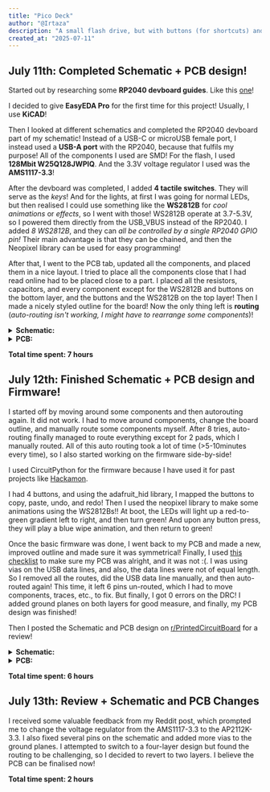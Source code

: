 ```yaml
---
title: "Pico Deck"
author: "@Irtaza"
description: "A small flash drive, but with buttons (for shortcuts) and LEDs instead of storage!! With a custom RP2040 devboard!"
created_at: "2025-07-11"
---
```


## July 11th: Completed Schematic + PCB design!

Started out by researching some **RP2040 devboard guides**. Like this [one](https://www.circuitstate.com/projects/mitayi-pico-rp2040-r0-5-open-source-microcontroller-development-board-schematic-pcb-and-assembly/)!

I decided to give **EasyEDA Pro** for the first time for this project! Usually, I use **KiCAD**!

Then I looked at different schematics and completed the RP2040 devboard part of my schematic! Instead of a USB-C or microUSB female port, I instead used a **USB-A port** with the RP2040, because that fulfils my purpose! All of the components I used are SMD! For the flash, I used **128Mbit W25Q128JWPIQ**. And the 3.3V voltage regulator I used was the **AMS1117-3.3**! 

After the devboard was completed, I added **4 tactile switches**. They will serve as the _keys_! And for the lights, at first I was going for normal LEDs, but then realised I could use something like the **WS2812B** for _cool animations_ or _effects_, so I went with those! WS2812B operate at 3.7-5.3V, so I powered them directly from the USB_VBUS instead of the RP2040. I added _8 WS2812B_, and they can _all be controlled by a single RP2040 GPIO pin!_ Their main advantage is that they can be chained, and then the Neopixel library can be used for easy programming!

After that, I went to the PCB tab, updated all the components, and placed them in a nice layout. I tried to place all the components close that I had read online had to be placed close to a part. I placed all the resistors, capacitors, and every component except for the WS2812B and buttons on the bottom layer, and the buttons and the WS2812B on the top layer! Then I made a nicely styled outline for the board! Now the only thing left is **routing** (_auto-routing isn't working, I might have to rearrange some components_)!
<details>
<summary>
<b>Schematic:</b>
</summary>
<p>
<img width="1270" height="845" alt="SCH_PicoDeck" src="https://github.com/user-attachments/assets/0c2830c6-63a5-40bb-8342-2a6d0d806cb0" />
</p>
</details>

<details>
<summary>
<b>PCB:</b>
</summary>
<p>
<img width="577" height="261" alt="PicoDeck_PCB_Top_Layer" src="https://github.com/user-attachments/assets/6bec8981-3f14-45aa-afb7-95b1a9682bc0" align="center" /><img width="577" height="265" alt="PicoDeck_PCB_Bottom_Layer" src="https://github.com/user-attachments/assets/ff957ce5-2337-4ae7-b291-a8ef9c178cd4" align="center"/>
</p>
</details>

**Total time spent: 7 hours**

## July 12th: Finished Schematic + PCB design and Firmware!

I started off by moving around some components and then autorouting again. It did not work. I had to move around components, change the board outline, and manually route some components myself. After 8 tries, auto-routing finally managed to route everything except for 2 pads, which I manually routed. All of this auto routing took a lot of time (>5-10minutes every time), so I also started working on the firmware side-by-side!

I used CircuitPython for the firmware because I have used it for past projects like [Hackamon](https://github.com/Irtaza2009/Hackamon).

I had 4 buttons, and using the adafruit_hid library, I mapped the buttons to copy, paste, undo, and redo! Then I used the neopixel library to make some animations using the WS2812Bs!! At boot, the LEDs will light up a red-to-green gradient left to right, and then turn green! And upon any button press, they will play a blue wipe animation, and then return to green!

Once the basic firmware was done, I went back to my PCB and made a new, improved outline and made sure it was symmetrical! Finally, I used [this checklist](https://libsharedobject.so/howsmypcb.html) to make sure my PCB was alright, and it was not :(. I was using vias on the USB data lines, and also, the data lines were not of equal length. So I removed all the routes, did the USB data line manually, and then auto-routed again! This time, it left 6 pins un-routed, which I had to move components, traces, etc., to fix. But finally, I got 0 errors on the DRC! I added ground planes on both layers for good measure, and finally, my PCB design was finished! 

Then I posted the Schematic and PCB design on [r/PrintedCircuitBoard](https://www.reddit.com/r/PrintedCircuitBoard/) for a review!

<details>
<summary>
<b>Schematic:</b>
</summary>
<p>
<img width="1270" height="845" alt="SCH_PicoDeck_1_1-P1_2025-07-13 (2)" src="https://github.com/user-attachments/assets/c82fc493-f542-48d3-96d9-278cfa199211" />
</p>
</details>

<details>
<summary>
<b>PCB:</b>
</summary>
<p>
<img width="714" height="335" alt="PCB Top Layer" src="https://github.com/user-attachments/assets/773044ff-69c9-4aab-93c3-642981f49cec" align="center"/>
<img width="714" height="335" alt="PCB Bottom Layer" src="https://github.com/user-attachments/assets/c9127008-7c07-4917-80c3-e31240565601" align="center"/>
</p>
</details>

**Total time spent: 6 hours**

## July 13th: Review + Schematic and PCB Changes 

I received some valuable feedback from my Reddit post, which prompted me to change the voltage regulator from the AMS1117-3.3 to the AP2112K-3.3. I also fixed several pins on the schematic and added more vias to the ground planes. I attempted to switch to a four-layer design but found the routing to be challenging, so I decided to revert to two layers. I believe the PCB can be finalised now!

**Total time spent: 2 hours**

